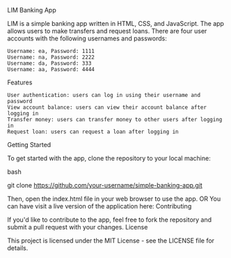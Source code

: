 LIM Banking App

LIM is a simple banking app written in HTML, CSS, and JavaScript. The app allows users to make transfers and request loans. There are four user accounts with the following usernames and passwords:

    Username: ea, Password: 1111
    Username: na, Password: 2222
    Username: da, Password: 333
    Username: aa, Password: 4444

Features

    User authentication: users can log in using their username and password
    View account balance: users can view their account balance after logging in
    Transfer money: users can transfer money to other users after logging in
    Request loan: users can request a loan after logging in

Getting Started

To get started with the app, clone the repository to your local machine:

bash

git clone https://github.com/your-username/simple-banking-app.git

Then, open the index.html file in your web browser to use the app. 
OR You can have visit a live version of the application here: 
Contributing

If you'd like to contribute to the app, feel free to fork the repository and submit a pull request with your changes.
License

This project is licensed under the MIT License - see the LICENSE file for details.
